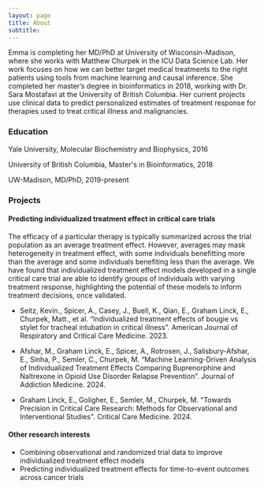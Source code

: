 ```yaml
---
layout: page
title: About
subtitle:  
---
```


Emma is completing her MD/PhD at University of Wisconsin-Madison, where she works with Matthew Churpek in the ICU Data Science Lab. Her work focuses on how we can better target medical treatments to the right patients using tools from machine learning and causal inference. She completed her master’s degree in bioinformatics in 2018, working with Dr. Sara Mostafavi at the University of British Columbia. Her current projects use clinical data to predict personalized estimates of treatment response for therapies used to treat critical illness and malignancies.

### Education

Yale University, Molecular Biochemistry and Biophysics, 2016

University of British Columbia, Master's in Bioinformatics, 2018

UW-Madison, MD/PhD, 2019-present

### Projects
#### Predicting individualized treatment effect in critical care trials

The efficacy of a particular therapy is typically summarized across the trial population as an average treatment effect. However, averages may mask heterogeneity in treatment effect, with some individuals benefitting more than the average and some individuals benefiting less than the average. We have found that individualized treatment effect models developed in a single critical care trial are able to identify groups of individuals with varying treatment response, highlighting the potential of these models to inform treatment decisions, once validated. 

- Seitz, Kevin., Spicer, A., Casey, J., Buell, K., Qian, E., Graham Linck, E., Churpek, Matt., et al. “Individualized treatment effects of bougie vs stylet for tracheal intubation in critical illness”. American Journal of Respiratory and Critical Care Medicine. 2023. 

- Afshar, M., Graham Linck, E.,  Spicer, A., Rotrosen, J., Salisbury-Afshar, E., Sinha, P., Semler, C., Churpek, M. “Machine Learning-Driven Analysis of Individualized Treatment Effects Comparing Buprenorphine and Naltrexone in Opioid Use Disorder Relapse Prevention”. Journal of Addiction Medicine. 2024.  

- Graham Linck, E., Goligher, E., Semler, M., Churpek, M. "Towards Precision in Critical Care Research: Methods for Observational and Interventional Studies". Critical Care Medicine. 2024.

#### Other research interests
-	Combining observational and randomized trial data to improve individualized treatment effect models
-	Predicting individualized treatment effects for time-to-event outcomes across cancer trials




